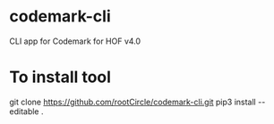 # codemark-cli
CLI app for Codemark for HOF v4.0


# To install tool
git clone https://github.com/rootCircle/codemark-cli.git
pip3 install --editable .